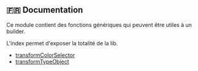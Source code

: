## :fr: Documentation

Ce module contient des fonctions génériques qui peuvent être utiles à un builder.

L'index permet d'exposer la totalité de la lib.

-   [transformColorSelector](https://github.com/Gmulti/brick-builder/tree/master/src/application/builder/lib/helpers/transformColorSelectortransformColorSelector)
-   [transformTypeObject](https://github.com/Gmulti/brick-builder/tree/master/src/application/builder/lib/helpers/transformTypeObject)
